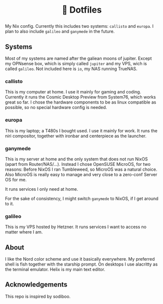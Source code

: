 # <p align="center"> 🌌 Dotfiles </p>

My Nix config. Currently this includes two systems: `callisto` and `europa`. I plan to also include `galileo` and `ganymede` in the future.

## Systems

Most of my systems are named after the galiean moons of jupiter. Except my OPNsense box, which is simply called `jupiter` and my VPS, wich is called `galileo`. Not included here is `io`, my NAS running TrueNAS.

### callisto

This is my computer at home. I use it mainly for gaming and coding. Currently it runs the Cosmic Desktop Preview from System76, which works great so far. I chose the hardware components to be as linux compatible as possible, so no special hardware config is needed.

### europa

This is my laptop; a T480s I bought used. I use it mainly for work. It runs the niri compositor, together with ironbar and centerpiece as the launcher.

### ganymede

This is my server at home and the only system that does not run NixOS (apart from Router/NAS/...). Instead I chose OpenSUSE MicroOS, for two reasons: Before NixOS I ran Tumbleweed, so MicroOS was a natural choice. Also MicroOS is really easy to manage and very close to a zero-conf Server OS for me.

It runs services I only need at home.

For the sake of consistency, I might switch `ganymede` to NixOS, if I get around to it.

### galileo

This is my VPS hosted by Hetzner. It runs services I want to access no matter where I am.

## About

I like the Nord color scheme and use it basically everywhere. My preferred shell is fish together with the starship prompt. On desktops I use alacritty as the terminal emulator. Helix is my main text editor.

## Acknowledgements

This repo is inspired by sodiboo.
